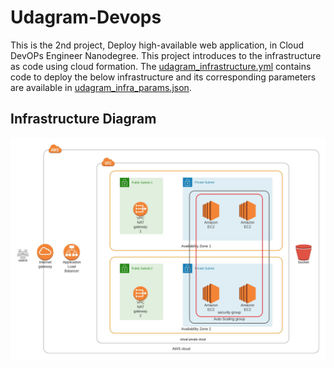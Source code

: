 # Udagram-Devops
This is the 2nd project, Deploy high-available web application, in Cloud DevOPs Engineer Nanodegree. This project introduces to the infrastructure as code using cloud formation.
The <a href="https://github.com/kavinraju/Udagram-Devops/blob/master/udagram_infrastructure.yml">udagram_infrastructure.yml</a> contains code to deploy the below infrastructure and its corresponding parameters are available in <a href="https://github.com/kavinraju/Udagram-Devops/blob/master/udagram_infra_params.json">udagram_infra_params.json</a>.
## Infrastructure Diagram
![Infrastructure Diagram](https://github.com/kavinraju/Udagram-Devops/blob/master/Udagram%20diagram.jpeg)<br>

